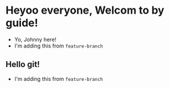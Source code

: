 # Heyoo everyone, Welcom to by guide!
- Yo, Johnny here!
- I'm adding this from `feature-branch`

## Hello git!
- I'm adding this from `feature-branch`